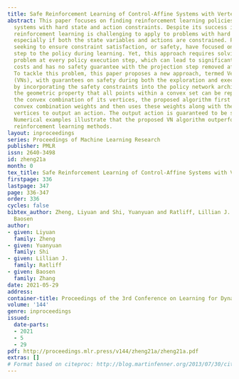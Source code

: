 ```yaml
---
title: Safe Reinforcement Learning of Control-Affine Systems with Vertex Networks
abstract: This paper focuses on finding reinforcement learning policies for control
  systems with hard state and action constraints. Despite its success in many domains,
  reinforcement learning is challenging to apply to problems with hard constraints,
  especially if both the state variables and actions are constrained. Previous works
  seeking to ensure constraint satisfaction, or safety, have focused on adding a projection
  step to the policy during learning. Yet, this approach requires solving an optimization
  problem at every policy execution step, which can lead to significant computational
  costs and has no safety guarantee with the projection step removed after training.
  To tackle this problem, this paper proposes a new approach, termed Vertex Networks
  (VNs), with guarantees on safety during both the exploration and execution stage,
  by incorporating the safety constraints into the policy network architecture. Leveraging
  the geometric property that all points within a convex set can be represented as
  the convex combination of its vertices, the proposed algorithm first learns the
  convex combination weights and then uses these weights along with the pre-calculated
  vertices to output an action. The output action is guaranteed to be safe by construction.
  Numerical examples illustrate that the proposed VN algorithm outperforms projection-based
  reinforcement learning methods.
layout: inproceedings
series: Proceedings of Machine Learning Research
publisher: PMLR
issn: 2640-3498
id: zheng21a
month: 0
tex_title: Safe Reinforcement Learning of Control-Affine Systems with Vertex Networks
firstpage: 336
lastpage: 347
page: 336-347
order: 336
cycles: false
bibtex_author: Zheng, Liyuan and Shi, Yuanyuan and Ratliff, Lillian J. and Zhang,
  Baosen
author:
- given: Liyuan
  family: Zheng
- given: Yuanyuan
  family: Shi
- given: Lillian J.
  family: Ratliff
- given: Baosen
  family: Zhang
date: 2021-05-29
address:
container-title: Proceedings of the 3rd Conference on Learning for Dynamics and Control
volume: '144'
genre: inproceedings
issued:
  date-parts:
  - 2021
  - 5
  - 29
pdf: http://proceedings.mlr.press/v144/zheng21a/zheng21a.pdf
extras: []
# Format based on citeproc: http://blog.martinfenner.org/2013/07/30/citeproc-yaml-for-bibliographies/
---
```

